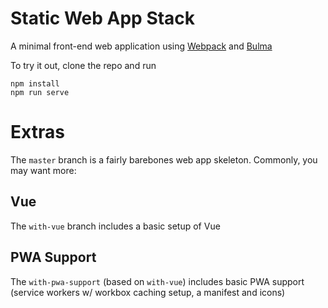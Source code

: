# Static Web App Stack

A minimal front-end web application using [Webpack](https://webpack.github.io/) and [Bulma](https://bulma.io/)

To try it out, clone the repo and run

```
npm install
npm run serve
```

# Extras

The `master` branch is a fairly barebones web app skeleton.
Commonly, you may want more:

## Vue

The `with-vue` branch includes a basic setup of Vue

## PWA Support

The `with-pwa-support` (based on `with-vue`) includes basic PWA support (service workers w/ workbox caching setup, a manifest and icons)
